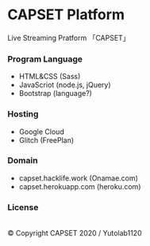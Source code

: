 # CAPSET Platform

Live Streaming Pratform 「CAPSET」

<h3>Program Language</h3>
<ul>
<li>HTML&CSS (Sass)</li>
<li>JavaScriot (node.js, jQuery)</li>
<li>Bootstrap (language?)</li>
</ul>

<h3>Hosting</h3>
<ul>
  <li>Google Cloud</li>
  <li>Glitch (FreePlan)</li>
</ul>

<h3>Domain</h3>
<ul>
  <li>capset.hacklife.work (Onamae.com)</li>
  <li>capset.herokuapp.com (heroku.com)</li>
</ul>

<h3>License</h3><br>
©︎ Copyright CAPSET 2020 / Yutolab1120
